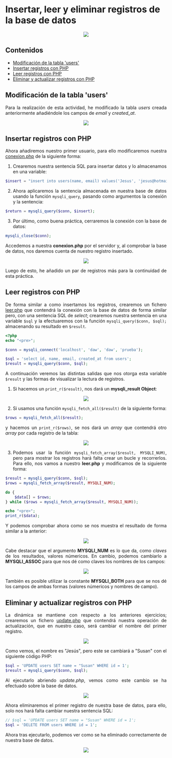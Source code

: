 # Insertar, leer y eliminar registros de la base de datos

<div align=center>
    <img src="./img/cover.png">
</div>

<div align=justify>

## Contenidos

- [Modificación de la tabla 'users'](#modificación-de-la-tabla-users)
- [Insertar registros con PHP](#insertar-registros-con-php)
- [Leer registros con PHP](#leer-registros-con-php)
- [Eliminar y actualizar registros con PHP](#eliminar-y-actualizar-registros-con-php)

## Modificación de la tabla 'users'
Para la realización de esta actividad, he modificado la tabla _users_ creada anteriormente añadiéndole los campos de _email_ y *created_at*.

<div align=center>
    <img src="./img/users-modificado.png">
</div>

## Insertar registros con PHP
Ahora añadiremos nuestro primer usuario, para ello modificaremos nuestra [conexion.php](./conexion.php) de la siguiente forma:

1. Crearemos nuestra sentencia SQL para insertar datos y lo almacenamos en una variable:
```php
$insert = "insert into users(name, email) values('Jesus', 'jesus@hotmail.com')";
```

2. Ahora aplicaremos la sentencia almacenada en nuestra base de datos usando la función `mysqli_query`, pasando como argumentos la conexión y la sentencia:
```php
$return = mysqli_query($conn, $insert);
```

3. Por último, como buena práctica, cerraremos la conexión con la base de datos:
```php
mysqli_close($conn);
```

Accedemos a nuestra __conexion.php__ por el servidor y, al comprobar la base de datos, nos daremos cuenta de nuestro registro insertado.
<div align=center>
    <img src="./img/checking-insert.png">
</div>

Luego de esto, he añadido un par de registros más para la continuidad de esta práctica.

## Leer registros con PHP
De forma similar a como insertamos los registros, crearemos un fichero [leer.php](./leer.php) que contendrá la conexión con la base de datos de forma similar pero, con una sentencia SQL de _select_; crearemos nuestra sentencia en una variable `$sql` y la efectuaremos con la función `mysqli_query($conn, $sql);` almacenando su resultado en `$result`.

```php
<?php
echo "<pre>";

$conn = mysqli_connect('localhost', 'daw', 'daw', 'prueba');

$sql = 'select id, name, email, created_at from users';
$result = mysqli_query($conn, $sql);
```

A continuación veremos las distintas salidas que nos otorga esta variable `$result` y las formas de visualizar la lectura de registros.

1. Si hacemos un `print_r($result)`, nos dará un __mysqli_result Object__:

<div align=center>  
    <img src="./img/select1.png">
</div>

2. Si usamos una función `mysqli_fetch_all($result)` de la siguiente forma:
```php
$rows = mysqli_fetch_all($result);
```
y hacemos un `print_r($rows)`, se nos dará un _array_ que contendrá otro _array_ por cada registro de la tabla:

<div align=center>  
    <img src="./img/select2.png">
</div>

3. Podemos usar la función `mysqli_fetch_array($result, MYSQLI_NUM)`, pero para mostrar los registros hará falta crear un bucle y recorrerlos. Para ello, nos vamos a nuestro __leer.php__ y modificamos de la siguiente forma:

```php
$result = mysqli_query($conn, $sql);
$rows = mysqli_fetch_array($result, MYSQLI_NUM);

do {
    $data[] = $rows;
} while ($rows = mysqli_fetch_array($result, MYSQLI_NUM));

echo "<pre>";
print_r($data);
```

Y podemos comprobar ahora como se nos muestra el resultado de forma similar a la anterior:

<div align=center>  
    <img src="./img/select3.png">
</div>

Cabe destacar que el argumento __MYSQLI_NUM__ es lo que da, como _claves_ de los resultados, valores númericos. En cambio, podemos cambiarlo a __MYSQLI_ASSOC__ para que nos dé como claves los nombres de los campos:

<div align=center>  
    <img src="./img/select4.png">
</div>

También es posible utilizar la constante __MYSQLI_BOTH__ para que se nos dé los campos de ambas formas (valores númericos y nombres de campo).

## Eliminar y actualizar registros con PHP
La dinámica se mantiene con respecto a los anteriores ejercicios; crearemos un fichero [update.php](./update.php) que contendrá nuestra operación de actualización, que en nuestro caso, será cambiar el nombre del primer registro.

<div align=center>  
    <img src="./img/update1.png">
</div>

Como vemos, el nombre es "Jesús", pero este se cambiará a "Susan" con el siguiente código PHP:
```php
$sql = 'UPDATE users SET name = "Susan" WHERE id = 1';
$result = mysqli_query($conn, $sql);
```
Al ejecutarlo abriendo _update.php_, vemos como este cambio se ha efectuado sobre la base de datos.

<div align=center>  
    <img src="./img/update2.png">
</div>

Ahora eliminaremos el primer registro de nuestra base de datos, para ello, solo nos hará falta cambiar nuestra sentencia SQL:
```php
// $sql = 'UPDATE users SET name = "Susan" WHERE id = 1';
$sql = 'DELETE FROM users WHERE id = 1';
```
Ahora tras ejecutarlo, podemos ver como se ha eliminado correctamente de nuestra base de datos.

<div align=center>  
    <img src="./img/delete.png">
</div>

</div>